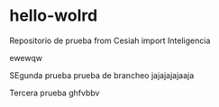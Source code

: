 # hello-wolrd
Repositorio de prueba
from Cesiah import Inteligencia

ewewqw

SEgunda prueba prueba de brancheo jajajajajaaja

Tercera prueba ghfvbbv